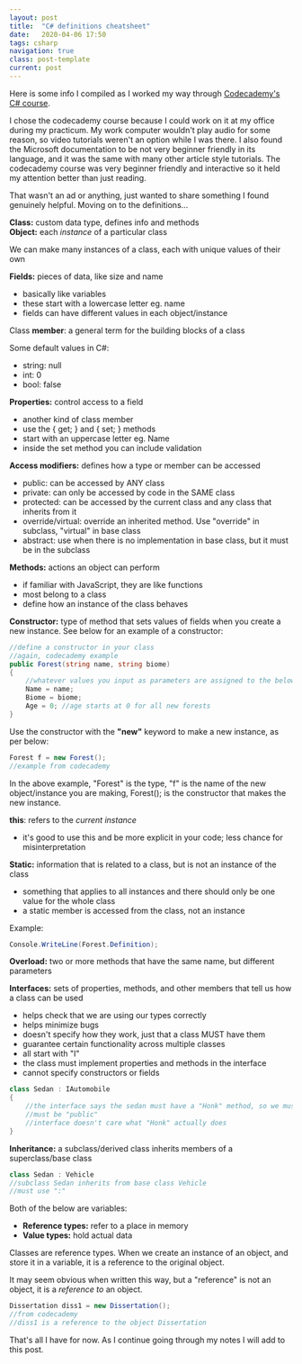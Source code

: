 ```yaml
---
layout: post
title:  "C# definitions cheatsheet"
date:   2020-04-06 17:50
tags: csharp
navigation: true
class: post-template
current: post
---
```


Here is some info I compiled as I worked my way through [Codecademy's C# course](https://www.codecademy.com/catalog/language/c-sharp). 

I chose the codecademy course because I could work on it at my office during my practicum. My work computer wouldn't play audio for some reason, so video tutorials weren't an option while I was there. I also found the Microsoft documentation to be not very beginner friendly in its language, and it was the same with many other article style tutorials. The codecademy course was very beginner friendly and interactive so it held my attention better than just reading.

That wasn't an ad or anything, just wanted to share something I found genuinely helpful. Moving on to the definitions...


<strong>Class:</strong> custom data type, defines info and methods <br>
<strong>Object:</strong> each <em>instance</em> of a particular class

We can make many instances of a class, each with unique values of their own

<strong>Fields:</strong> pieces of data, like size and name
- basically like variables
- these start with a lowercase letter eg. name
- fields can have different values in each object/instance

Class <strong>member</strong>: a general term for the building blocks of a class

Some default values in C#: 
- string: null
- int: 0
- bool: false


<strong>Properties:</strong> control access to a field
- another kind of class member
- use the { get; } and { set; } methods
- start with an uppercase letter eg. Name
- inside the set method you can include validation

<strong>Access modifiers:</strong> defines how a type or member can be accessed
- public: can be accessed by ANY class
- private: can only be accessed by code in the SAME class
- protected: can be accessed by the current class and any class that inherits from it
- override/virtual: override an inherited method. Use "override" in subclass, "virtual" in base class
- abstract: use when there is no implementation in base class, but it must be in the subclass

<strong>Methods:</strong> actions an object can perform
- if familiar with JavaScript, they are like functions
- most belong to a class
- define how an instance of the class behaves

<strong>Constructor:</strong> type of method that sets values of fields when you create a new instance. See below for an example of a constructor:

```csharp
//define a constructor in your class
//again, codecademy example
public Forest(string name, string biome)
{
    //whatever values you input as parameters are assigned to the below properties
    Name = name;
    Biome = biome;
    Age = 0; //age starts at 0 for all new forests
}
```

Use the constructor with the <strong>"new"</strong> keyword to make a new instance, as per below:
```csharp
Forest f = new Forest();
//example from codecademy
```
In the above example, "Forest" is the type, "f" is the name of the new object/instance you are making, Forest(); is the constructor that makes the new instance.


<strong>this</strong>: refers to the <em>current instance</em>
- it's good to use this and be more explicit in your code; less chance for misinterpretation

<strong>Static:</strong> information that is related to a class, but is not an instance of the class
- something that applies to all instances and there should only be one value for the whole class
- a static member is accessed from the class, not an instance

Example:
```csharp
Console.WriteLine(Forest.Definition);
```

<strong>Overload:</strong> two or more methods that have the same name, but different parameters

<strong>Interfaces:</strong> sets of properties, methods, and other members that tell us how a class can be used
- helps check that we are using our types correctly
- helps minimize bugs
- doesn't specify how they work, just that a class MUST have them
- guarantee certain functionality across multiple classes
- all start with "I"
- the class must implement properties and methods in the interface
- cannot specify constructors or fields

```csharp
class Sedan : IAutomobile
{
    //the interface says the sedan must have a "Honk" method, so we must include one in the sedan class
    //must be "public"
    //interface doesn't care what "Honk" actually does 
}
```

<strong>Inheritance:</strong> a subclass/derived class inherits members of a superclass/base class

```csharp
class Sedan : Vehicle
//subclass Sedan inherits from base class Vehicle
//must use ":"
```

Both of the below are variables:
- <strong>Reference types:</strong> refer to a place in memory
- <strong>Value types:</strong> hold actual data

Classes are reference types. When we create an instance of an object, and store it in a variable, it is a reference to the original object.

It may seem obvious when written this way, but a "reference" is not an object, it is a <em>reference to</em> an object.

```csharp
Dissertation diss1 = new Dissertation();
//from codecademy
//diss1 is a reference to the object Dissertation
```

That's all I have for now. As I continue going through my notes I will add to this post.